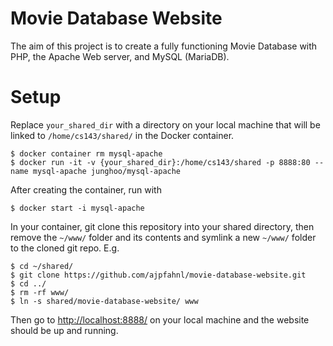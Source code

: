 # Movie Database Website

The aim of this project is to create a fully functioning Movie Database with PHP, the Apache Web server, and MySQL (MariaDB).

# Setup
Replace `your_shared_dir` with a directory on your local machine that will be linked to `/home/cs143/shared/` in the Docker container.
```console
$ docker container rm mysql-apache
$ docker run -it -v {your_shared_dir}:/home/cs143/shared -p 8888:80 --name mysql-apache junghoo/mysql-apache
```
After creating the container, run with
```console
$ docker start -i mysql-apache
```
In your container, git clone this repository into your shared directory, then remove the `~/www/` folder and its contents and symlink a new `~/www/` folder to the cloned git repo. E.g.
```console
$ cd ~/shared/
$ git clone https://github.com/ajpfahnl/movie-database-website.git
$ cd ../
$ rm -rf www/
$ ln -s shared/movie-database-website/ www
```
Then go to [http://localhost:8888/](http://localhost:8888/) on your local machine and the website should be up and running.
